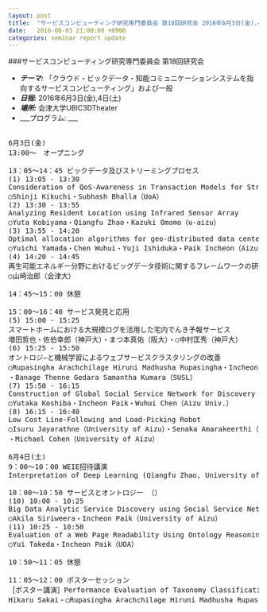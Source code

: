 ```yaml
---
layout: post
title:  "サービスコンピューティング研究専門委員会 第18回研究会 2016年6月3日(金),4日(土)"
date:   2016-06-03 21:00:00 +0900
categories: seminar report update
---
```


###サービスコンピューティング研究専門委員会 第18回研究会
- ___テーマ:___ 「クラウド・ビックデータ・知能コミュニケーションシステムを指向するサービスコンピューティング」および一般
- ___日程:___ 2016年6月3日(金),4日(土)
- ___場所:___ 会津大学UBIC3DTheater
- ___プログラム: ___

<pre>

6月3日(金)
13:00〜　オープニング

13：05～14：45 ビックデータ及びストリーミングプロセス
(1) 13:05 - 13:30
Consideration of QoS-Awareness in Transaction Models for Streaming Processing.
○Shinji Kikuchi・Subhash Bhalla（UoA）
(2) 13:30 - 13:55
Analyzing Resident Location using Infrared Sensor Array
○Yuta Kobiyama・Qiangfu Zhao・Kazuki Omomo（u-aizu）
(3) 13:55 - 14:20
Optimal allocation algorithms for geo-distributed data center topology
○Yuichi Yamada・Chen Wuhui・Yuji Ishiduka・Paik Incheon（Aizu Univ.）
(4) 14:20 - 14:45
再生可能エネルギー分野におけるビッグデータ技術に関するフレームワークの研究
○山崎治郎（会津大）

14：45～15：00 休憩

15：00～16：40 サービス発見と応用
(5) 15:00 - 15:25
スマートホームにおける大規模ログを活用した宅内でんき予報サービス
増田哲也・佐伯幸郎（神戸大）・まつ本真佑（阪大）・○中村匡秀（神戸大）
(6) 15:25 - 15:50
オントロジ―と機械学習によるウェブサービスクラスタリングの改善
○Rupasingha Arachchilage Hiruni Madhusha Rupasingha・Incheon Paik（UoA）
・Banage Thenne Gedara Samantha Kumara（SUSL）
(7) 15:50 - 16:15
Construction of Global Social Service Network for Discovery Based on Big Data Infrastructure
○Yutaka Koshiba・Incheon Paik・Wuhui Chen（Aizu Univ.）
(8) 16:15 - 16:40
Low Cost Line-Following and Load-Picking Robot
○Isuru Jayarathne（University of Aizu）・Senaka Amarakeerthi（SUSL）
・Michael Cohen（University of Aizu）

6月4日(土) 
9：00～10：00 WEIE招待講演
Interpretation of Deep Learning (Qiangfu Zhao, University of Aizu)

10：00～10：50 サービスとオントロジー （）
(10) 10:00 - 10:25
Big Data Analytic Service Discovery using Social Service Network with Workflow Awareness
○Akila Siriweera・Incheon Paik（University of Aizu）
(11) 10:25 - 10:50
Evaluation of a Web Page Readability Using Ontology Reasoning
○Yui Takeda・Incheon Paik（UOA）

10：50～11：05 休憩

11：05～12：00 ポスターセッション
［ポスター講演］Performance Evaluation of Taxonomy Classification Using Machine Learning
Hikaru Sakai・○Rupasingha Arachchilage Hiruni Madhusha Rupasingha・Incheon Paik（UoA）
</pre>

